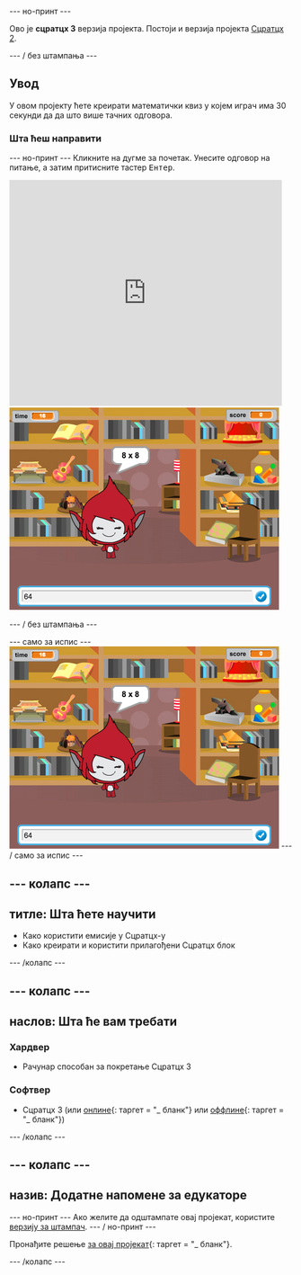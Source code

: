 \--- но-принт \---

Ово је **сцратцх 3** верзија пројекта. Постоји и верзија пројекта [Сцратцх 2](https://projects.raspberrypi.org/en/projects/brain-game-scratch2).

\--- / без штампања \---

## Увод

У овом пројекту ћете креирати математички квиз у којем играч има 30 секунди да да што више тачних одговора.

### Шта ћеш направити

\--- но-принт \--- Кликните на дугме за почетак. Унесите одговор на питање, а затим притисните тастер <kbd>Ентер</kbd>.

<div class="scratch-preview">
  <iframe allowtransparency="true" width="485" height="402" src="https://scratch.mit.edu/projects/embed/250234955/?autostart=false" frameborder="0" scrolling="no"></iframe>
  <img src="images/brain-final.png">
</div>

\--- / без штампања \---

\--- само за испис \--- ![Brain Game](images/brain-final.png) \--- / само за испис \---

## \--- колапс \---

## титле: Шта ћете научити

+ Како користити емисије у Сцратцх-у
+ Како креирати и користити прилагођени Сцратцх блок

\--- /колапс \---

## \--- колапс \---

## наслов: Шта ће вам требати

### Хардвер

+ Рачунар способан за покретање Сцратцх 3

### Софтвер

+ Сцратцх 3 (или [онлине](http://rpf.io/scratchon){: таргет = "_ бланк"} или [оффлине](http://rpf.io/scratchoff){: таргет = "_ бланк"})

\--- /колапс \---

## \--- колапс \---

## назив: Додатне напомене за едукаторе

\--- но-принт \--- Ако желите да одштампате овај пројекат, користите [верзију за штампач](https://projects.raspberrypi.org/en/projects/brain-game/print). \--- / но-принт \---

Пронађите решење [за овај пројекат](http://rpf.io/p/en/brain-game-get){: таргет = "_ бланк"}.

\--- /колапс \---